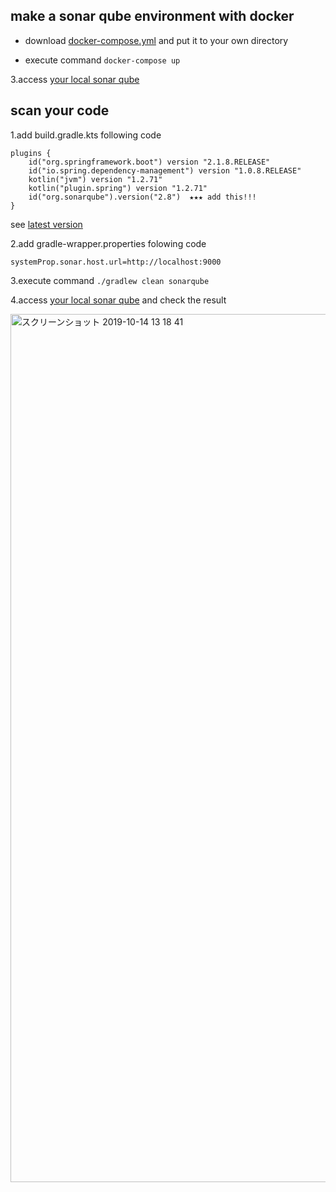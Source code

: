 ## make a sonar qube environment with docker
* download [docker-compose.yml](https://github.com/kazumaz/sonar-qube/blob/master/docker-compose.yml) and put it to your own directory

* execute command `docker-compose up`

3.access [your local sonar qube](http://localhost:9000/) 

## scan your code
1.add build.gradle.kts following code

```
plugins {
	id("org.springframework.boot") version "2.1.8.RELEASE"
	id("io.spring.dependency-management") version "1.0.8.RELEASE"
	kotlin("jvm") version "1.2.71"
	kotlin("plugin.spring") version "1.2.71"
	id("org.sonarqube").version("2.8")  ★★★ add this!!!
}
```
see [latest version](https://plugins.gradle.org/plugin/org.sonarqube)

2.add gradle-wrapper.properties  folowing code
```
systemProp.sonar.host.url=http://localhost:9000
```
3.execute command `./gradlew clean sonarqube`

4.access [your local sonar qube](http://localhost:9000/) and check the result
 
<img width="1389" alt="スクリーンショット 2019-10-14 13 18 41" src="https://user-images.githubusercontent.com/17084684/66729274-4bb93200-ee85-11e9-8b61-85b9db46aec9.png">
